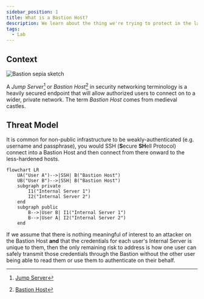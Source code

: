```yaml
---
sidebar_position: 1
title: What is a Bastion Host?
description: We learn about the thing we're trying to protect in the lab. 
tags:
  - Lab 
---
```


## Context

![Bastion sepia sketch](/img/bastion.jpg)

A _Jump Server_[^1] or _Bastion Host_[^2] in security networking terminology is a heavily secured endpoint that will allow authorized users to connect on to a wider, private network. The term _Bastion Host_ comes from medieval castles.

## Threat Model

It is common for non-public infrastructure to be weakly-authenticated (e.g. username and passphrase), you would SSH (**S**ecure **SH**ell Protocol) connect into a Bastion Host and then connect from there onward to the less-hardened hosts.

```mermaid
flowchart LR
    UA("User A")-->|SSH| B("Bastion Host")
    UB("User B")-->|SSH| B("Bastion Host")
    subgraph private
        I1("Internal Server 1")
        I2("Internal Server 2")
    end
    subgraph public
        B-->|User B| I1("Internal Server 1")
        B-->|User A| I2("Internal Server 2")
    end
```

If we assume that there is nothing meaningful of interest to an attacker on the Bastion Host **and** that the credentials for each user's Internal Server is unique to them, then the only remaining risk to address is how one user can safely transmit those credentials through the Bastion without the other user being able to read them or use them to authenticate on their behalf.


[^1]: [Jump Server](https://en.wikipedia.org/wiki/Jump_server)
[^2]: [Bastion Host](https://en.wikipedia.org/wiki/Bastion_host)
